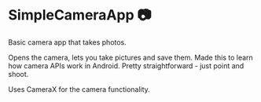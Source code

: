 # SimpleCameraApp 📷

Basic camera app that takes photos.

Opens the camera, lets you take pictures and save them. Made this to learn how camera APIs work in Android. Pretty straightforward - just point and shoot.

Uses CameraX for the camera functionality.
